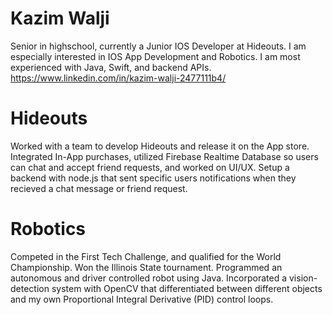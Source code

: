 # Kazim Walji

Senior in highschool, currently a Junior IOS Developer at Hideouts. I am especially interested in IOS App Development and Robotics. I am most experienced with Java, Swift, and backend APIs. 
https://www.linkedin.com/in/kazim-walji-2477111b4/

# Hideouts
Worked with a team to develop Hideouts and release it on the App store. Integrated In-App purchases, utilized Firebase Realtime Database so users can chat and accept friend requests, and worked on UI/UX. Setup a backend with node.js that sent specific users notifications when they recieved a chat message or friend request. 

# Robotics
Competed in the First Tech Challenge, and qualified for the World Championship. Won the Illinois State tournament. Programmed an autonomous and driver controlled robot using Java. Incorporated a vision-detection system with OpenCV that differentiated between different objects and my own Proportional Integral Derivative (PID) control loops.

